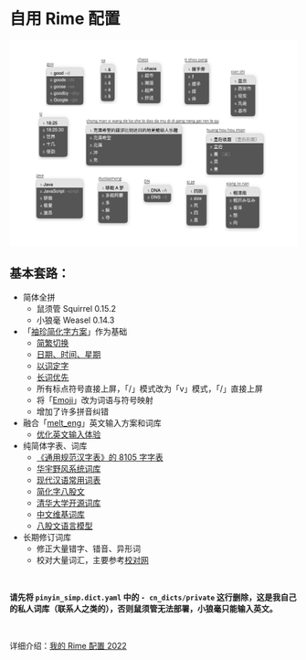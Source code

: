 # 自用 Rime 配置

![demo](./demo.jpeg)



## 基本套路：

-   简体全拼
    - 鼠须管 Squirrel 0.15.2 
    - 小狼毫 Weasel 0.14.3
-   「[袖珍简化字方案](https://github.com/rime/rime-pinyin-simp)」作为基础
    - [简繁切换](https://github.com/rime/home/issues/388#issuecomment-504572224)
    - [日期、时间、星期](https://github.com/KyleBing/rime-wubi86-jidian)
    - [以词定字](https://github.com/BlindingDark/rime-lua-select-character)
    - [长词优先](https://github.com/tumuyan/rime-melt/blob/master/lua/melt.lua)
    - 所有标点符号直接上屏，「/」模式改为「v」模式，「/」直接上屏
    - 将「[Emoji](https://github.com/rime/rime-emoji)」改为词语与符号映射
    - 增加了许多拼音纠错
-   融合「[melt_eng](https://github.com/tumuyan/rime-melt)」英文输入方案和词库
    -   [优化英文输入体验](https://dvel.me/posts/make-rime-en-better/)
-   纯简体字表、词库
    -   [《通用规范汉字表》的 8105 字字表](https://github.com/iDvel/The-Table-of-General-Standard-Chinese-Characters)
    -   [华宇野风系统词库](http://bbs.pinyin.thunisoft.com/forum.php?mod=viewthread&tid=30049)
    -   [现代汉语常用词表](https://gist.github.com/indiejoseph/eae09c673460aa0b56db)
    -   [简化字八股文](https://github.com/rime/rime-essay-simp)
    -   [清华大学开源词库](https://github.com/thunlp/THUOCL)
    -   [中文维基词库](https://github.com/felixonmars/fcitx5-pinyin-zhwiki)
    -   [八股文语言模型](https://github.com/lotem/rime-octagram-data/tree/hans)
-   长期修订词库
    -   修正大量错字、错音、异形词
    -   校对大量词汇，主要参考[校对网](http://www.jiaodui.com/bbs/)


<br>

**请先将 `pinyin_simp.dict.yaml` 中的  `- cn_dicts/private` 这行删除，这是我自己的私人词库（联系人之类的），否则鼠须管无法部署，小狼毫只能输入英文。**

<br>

详细介绍：[我的 Rime 配置 2022](https://dvel.me/posts/my-rime-setting-2022/)
